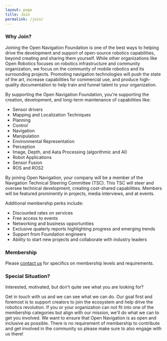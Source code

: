 ```yaml
---
layout: page
title: Join
permalink: /join/
---
```


### Why Join?

Joining the Open Navigation Foundation is one of the best ways to helping drive the development and support of open-source robotics capabilities, beyond creating and sharing them yourself. While other organizations like Open Robotics focuses on robotics infrastructure and community organization, we focus on the community of mobile robotics and its surrounding projects. Promoting navigation technologies will push the state of the art, increase capabilities for commercial use, and produce high-quality documentation to help train and funnel talent to your organization.

By supporting the Open Navigation Foundation, you're supporting the creation, development, and long-term maintenance of capabilities like:

- Sensor drivers
- Mapping and Localization Techniques
- Planning
- Control
- Navigation
- Manipulation
- Environmental Representation
- Perception
- Image, Depth, and Aata Processing (algorithmic and AI)
- Robot Applications
- Sensor Fusion
- ROS and ROS2

By joining Open Navigation, your company will be a member of the Navigation Technical Steering Committee (TSC). This TSC will steer and oversee technical development, creating cost-shared capabilities. Members will be featured prominently in projects, media interviews, and at events.

Additional membership perks include:

- Discounted rates on services 
- Free access to events
- Networking and business opportunities
- Exclusive quaterly reports highlighting progress and emerging trends
- Support from Foundation engineers
- Ability to start new projects and collaborate with industry leaders

<!--
    ROSI levels:
      - full 11k  
        - TSC and vote, create projects, access to reports, tech support, + below
      - associate 5.5k
        - addending events, trainings, input in roadmap, networking
      - research memer (nonprofit/university) 2.5k
        - same + present work
      - startup 2.5k
        - same
      - gov 0k
        - just get to show up

    Autwoare
      - full: 50k OR 10k + 1 FTE (full and vote)
      - gov: 10k OR 0.25 FTE (TSC)
      - nonprofit/academic: 2k
-->


### Membership

Please <a class="page-scroll" href="{{site.baseurl}}/contact/index.html">contact us</a> for specifics on membership levels and requirements.

### Special Situation?

Interested, motivated, but don't quite see what you are looking for? 

Get in touch with us and we can see what we can do. Our goal first and foremost is to support creators to join the ecosystem and help drive the robotics revolution. If you or your organization can not fit into one of the membership categories but align with our mission, we'll do what we can to get you involved. We want to ensure that Open Navigation is as open and inclusive as possible. There is no requirement of membership to contribute and get involved in the community so please make sure to also engage with us there!
